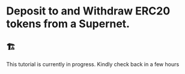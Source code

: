 # Deposit to and Withdraw ERC20 tokens from a Supernet.

## 🏗️
This tutorial is currently in progress. Kindly check back in a few hours